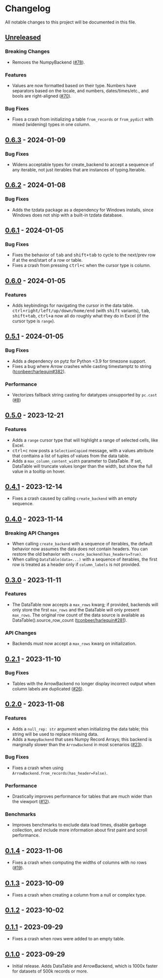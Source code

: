 # Changelog

All notable changes to this project will be documented in this file.

## [Unreleased]

### Breaking Changes

-   Removes the NumpyBackend ([#78](https://github.com/tconbeer/textual-fastdatatable/issues/78)).

### Features

-   Values are now formatted based on their type. Numbers have separators based on the locale, and numbers, dates/times/etc., and bools are right-aligned ([#70](https://github.com/tconbeer/textual-fastdatatable/issues/70)).

### Bug Fixes

-   Fixes a crash from initializing a table `from_records` or `from_pydict` with mixed (widening) types in one column.

## [0.6.3] - 2024-01-09

### Bug Fixes

-   Widens acceptable types for create_backend to accept a sequence of any iterable, not just iterables that are instances of typing.Iterable.

## [0.6.2] - 2024-01-08

### Bug Fixes

-   Adds the tzdata package as a dependency for Windows installs, since Windows does not ship with a built-in tzdata database.

## [0.6.1] - 2024-01-05

### Bug Fixes

-   Fixes the behavior of <kbd>tab</kbd> and <kbd>shift+tab</kbd> to cycle to the next/prev row if at the end/start of a row or table.
-   Fixes a crash from pressing <kbd>ctrl+c</kbd> when the cursor type is column.

## [0.6.0] - 2024-01-05

### Features

-   Adds keybindings for navigating the cursor in the data table. <kbd>ctrl+right/left/up/down/home/end</kbd> (with <kbd>shift</kbd> variants), <kbd>tab</kbd>, <kbd>shift+tab</kbd>, <kbd>ctrl+a</kbd> now all do roughly what they do in Excel (if the cursor type is `range`).

## [0.5.1] - 2024-01-05

### Bug Fixes

-   Adds a dependency on pytz for Python &lt;3.9 for timezone support.
-   Fixes a bug where Arrow crashes while casting timestamptz to string ([tconbeer/harlequin#382](https://github.com/tconbeer/harlequin/issues/382)).

### Performance

-   Vectorizes fallback string casting for datatypes unsupported by `pc.cast` ([#8](https://github.com/tconbeer/textual-fastdatatable/issues/8))

## [0.5.0] - 2023-12-21

### Features

-   Adds a `range` cursor type that will highlight a range of selected cells, like Excel.
-   <kbd>ctrl+c</kbd> now posts a `SelectionCopied` message, with a values attribute that conttains a list of tuples of values from the data table.
-   Adds a `max_column_content_width` parameter to DataTable. If set, DataTable will truncate values longer than the width, but show the full value in a tooltip on hover.

## [0.4.1] - 2023-12-14

-   Fixes a crash caused by calling `create_backend` with an empty sequence.

## [0.4.0] - 2023-11-14

### Breaking API Changes

-   When calling `create_backend` with a sequence of iterables, the default behavior now assumes the data does not contain headers. You can restore the old behavior with `create_backend(has_headers=True)`.
-   When calling `DataTable(data=...)` with a sequence of iterables, the first row is treated as a header only if `column_labels` is not provided.

## [0.3.0] - 2023-11-11

### Features

-   The DataTable now accepts a `max_rows` kwarg; if provided, backends will only store the first `max_rows` and the DataTable will only present `max_rows`. The original row count of the data source is available as DataTable().source_row_count ([tconbeer/harlequin#281](https://github.com/tconbeer/harlequin/issues/281)).

### API Changes

-   Backends must now accept a `max_rows` kwarg on initialization.

## [0.2.1] - 2023-11-10

### Bug Fixes

-   Tables with the ArrowBackend no longer display incorrect output when column labels are duplicated ([#26](https://github.com/tconbeer/textual-fastdatatable/issues/26)).

## [0.2.0] - 2023-11-08

### Features

-   Adds a `null_rep: str` argument when initializing the data table; this string will be used to replace missing data.
-   Adds a `NumpyBackend` that uses Numpy Record Arrays; this backend is marginally slower than the `ArrowBackend` in most scenarios ([#23](https://github.com/tconbeer/textual-fastdatatable/issues/23)).

### Bug Fixes

-   Fixes a crash when using `ArrowBackend.from_records(has_header=False)`.

### Performance

-   Drastically improves performance for tables that are much wider than the viewport ([#12](https://github.com/tconbeer/textual-fastdatatable/issues/12)). 

### Benchmarks

-   Improves benchmarks to exclude data load times, disable garbage collection, and include more information about first paint and scroll performance.

## [0.1.4] - 2023-11-06

-   Fixes a crash when computing the widths of columns with no rows ([#19](https://github.com/tconbeer/textual-fastdatatable/issues/19)).

## [0.1.3] - 2023-10-09

-   Fixes a crash when creating a column from a null or complex type.

## [0.1.2] - 2023-10-02

## [0.1.1] - 2023-09-29

-   Fixes a crash when rows were added to an empty table.

## [0.1.0] - 2023-09-29

-   Initial release. Adds DataTable and ArrowBackend, which is 1000x faster for datasets of 500k records or more.

[Unreleased]: https://github.com/tconbeer/textual-fastdatatable/compare/0.6.3...HEAD

[0.6.3]: https://github.com/tconbeer/textual-fastdatatable/compare/0.6.2...0.6.3

[0.6.2]: https://github.com/tconbeer/textual-fastdatatable/compare/0.6.1...0.6.2

[0.6.1]: https://github.com/tconbeer/textual-fastdatatable/compare/0.6.0...0.6.1

[0.6.0]: https://github.com/tconbeer/textual-fastdatatable/compare/0.5.1...0.6.0

[0.5.1]: https://github.com/tconbeer/textual-fastdatatable/compare/0.5.0...0.5.1

[0.5.0]: https://github.com/tconbeer/textual-fastdatatable/compare/0.4.1...0.5.0

[0.4.1]: https://github.com/tconbeer/textual-fastdatatable/compare/0.4.0...0.4.1

[0.4.0]: https://github.com/tconbeer/textual-fastdatatable/compare/0.3.0...0.4.0

[0.3.0]: https://github.com/tconbeer/textual-fastdatatable/compare/0.2.1...0.3.0

[0.2.1]: https://github.com/tconbeer/textual-fastdatatable/compare/0.2.0...0.2.1

[0.2.0]: https://github.com/tconbeer/textual-fastdatatable/compare/0.1.4...0.2.0

[0.1.4]: https://github.com/tconbeer/textual-fastdatatable/compare/0.1.3...0.1.4

[0.1.3]: https://github.com/tconbeer/textual-fastdatatable/compare/0.1.2...0.1.3

[0.1.2]: https://github.com/tconbeer/textual-fastdatatable/compare/0.1.1...0.1.2

[0.1.1]: https://github.com/tconbeer/textual-fastdatatable/compare/0.1.0...0.1.1

[0.1.0]: https://github.com/tconbeer/textual-fastdatatable/compare/4b9f99175d34f693dd0d4198c39d72f89caf6479...0.1.0
